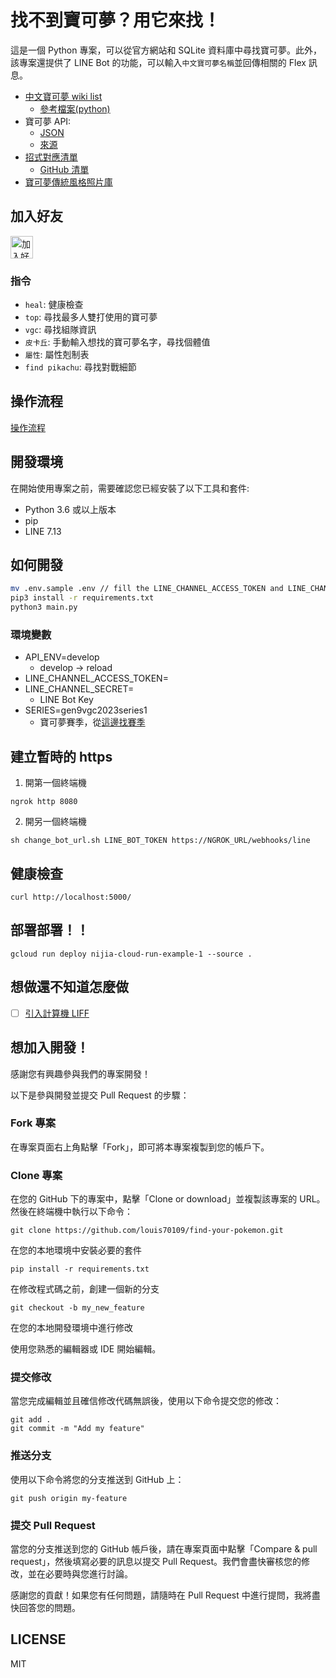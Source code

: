 # 找不到寶可夢？用它來找！

這是一個 Python 專案，可以從官方網站和 SQLite 資料庫中尋找寶可夢。此外，該專案還提供了 LINE Bot 的功能，可以輸入`中文寶可夢名稱`並回傳相關的 Flex 訊息。

- [中文寶可夢 wiki list](https://wiki.52poke.com/zh-hant/%E5%AE%9D%E5%8F%AF%E6%A2%A6%E5%88%97%E8%A1%A8%EF%BC%88%E5%9C%A8%E5%85%B6%E4%BB%96%E8%AF%AD%E8%A8%80%E4%B8%AD%EF%BC%89)
  - [參考檔案(python)](https://github.com/louis70109/find-your-pokemon/blob/main/pokemon_crawler.py)
- 寶可夢 API:
  - [JSON](https://play.pokemonshowdown.com/data/pokedex.json)
  - [來源](https://github.com/smogon/pokemon-showdown-client/blob/master/WEB-API.md)
- [招式對應清單](https://pokemon.fantasticmao.cn/pokemon/list)
  - [GitHub 清單](https://github.com/fantasticmao/pokemon-wiki/blob/master/apiDoc/%E5%AE%9D%E5%8F%AF%E6%A2%A6%E7%9B%B8%E5%85%B3%E6%8E%A5%E5%8F%A3.md)
- [寶可夢傳統風格照片庫](https://play.pokemonshowdown.com/sprites/gen5/)

## 加入好友

<a href="https://lin.ee/hEm5lEq"><img src="https://scdn.line-apps.com/n/line_add_friends/btn/zh-Hant.png" alt="加入好友" height="36" border="0"></a>

### 指令

- `heal`: 健康檢查
- `top`: 尋找最多人雙打使用的寶可夢
- `vgc`: 尋找組隊資訊
- `皮卡丘`: 手動輸入想找的寶可夢名字，尋找個體值
- `屬性`: 屬性剋制表
- `find pikachu`: 尋找對戰細節

## 操作流程

[操作流程](https://raw.githubusercontent.com/louis70109/find-your-pokemon/main/bot-flow.png)

## 開發環境

在開始使用專案之前，需要確認您已經安裝了以下工具和套件:

- Python 3.6 或以上版本
- pip
- LINE 7.13

## 如何開發

```sh
mv .env.sample .env // fill the LINE_CHANNEL_ACCESS_TOKEN and LINE_CHANNEL_SECRET
pip3 install -r requirements.txt
python3 main.py
```

### 環境變數

- API_ENV=develop
  - develop -> reload
- LINE_CHANNEL_ACCESS_TOKEN=
- LINE_CHANNEL_SECRET=
  - LINE Bot Key
- SERIES=gen9vgc2023series1
  - 寶可夢賽季，從[這邊找賽季](https://www.pikalytics.com/pokedex)

## 建立暫時的 https

1. 開第一個終端機

```
ngrok http 8080
```

2. 開另一個終端機

```shell
sh change_bot_url.sh LINE_BOT_TOKEN https://NGROK_URL/webhooks/line
```

## 健康檢查

```shell
curl http://localhost:5000/
```

## 部署部署！！

```shell
gcloud run deploy nijia-cloud-run-example-1 --source .
```

## 想做還不知道怎麼做

- [ ] [引入計算機 LIFF](https://github.com/smogon/damage-calc)

## 想加入開發！

感謝您有興趣參與我們的專案開發！

以下是參與開發並提交 Pull Request 的步驟：

### Fork 專案

在專案頁面右上角點擊「Fork」，即可將本專案複製到您的帳戶下。

### Clone 專案

在您的 GitHub 下的專案中，點擊「Clone or download」並複製該專案的 URL。然後在終端機中執行以下命令：

```
git clone https://github.com/louis70109/find-your-pokemon.git
```

在您的本地環境中安裝必要的套件

```
pip install -r requirements.txt
```

在修改程式碼之前，創建一個新的分支

```
git checkout -b my_new_feature
```

在您的本地開發環境中進行修改

使用您熟悉的編輯器或 IDE 開始編輯。

### 提交修改

當您完成編輯並且確信修改代碼無誤後，使用以下命令提交您的修改：

```
git add .
git commit -m "Add my feature"
```

### 推送分支

使用以下命令將您的分支推送到 GitHub 上：

```
git push origin my-feature
```

### 提交 Pull Request

當您的分支推送到您的 GitHub 帳戶後，請在專案頁面中點擊「Compare & pull request」，然後填寫必要的訊息以提交 Pull Request。我們會盡快審核您的修改，並在必要時與您進行討論。

感謝您的貢獻！如果您有任何問題，請隨時在 Pull Request 中進行提問，我將盡快回答您的問題。

## LICENSE

MIT
